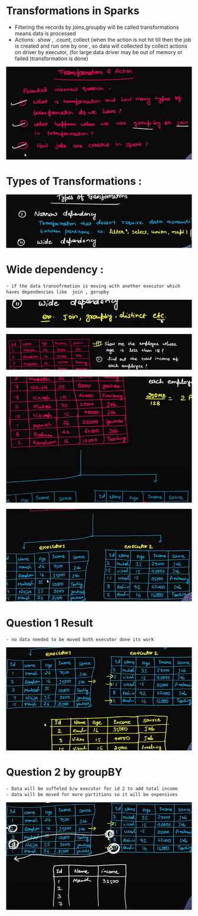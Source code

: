 # Transformations in Sparks 

- Filtering the records by joins,groupby will be called transformations means data is processed
- Actions: .show , .count, collect  (when the action is not hit till then the job is created and run one by one , so data will collected by collect actions on driver by executor, (for large data driver may be out of memory or failed )transformation is done)

![alt text](image-6.png)

# Types of Transformations : 

![alt text](image-7.png)

# Wide dependency : 
    - if the data transofrmation is moving with another executor which haves dependencies like  join , gorupby 
![alt text](image-13.png)

![alt text](image-8.png)

![alt text](image-9.png)

![alt text](image-10.png)

# Question 1 Result 
    - no data needed to be moved both executor done its work 
![alt text](image-11.png)

# Question 2 by groupBY

    - Data will be suffeled b/w executor for id 2 to add total income 
    - data will be moved for more partitions so it will be expensives
![alt text](image-12.png)

